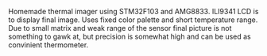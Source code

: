 Homemade thermal imager using STM32F103 and AMG8833. ILI9341 LCD is to display final image. Uses fixed color palette and short temperature range. 
Due to small matrix and weak range of the sensor final picture is not something to gawk at, but precision is somewhat high and can be used as convinient thermometer. 
